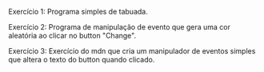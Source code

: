 Exercício 1: Programa simples de tabuada.

Exercício 2: Programa de manipulação de evento que gera uma cor aleatória ao clicar no button "Change".

Exercício 3: Exercício do mdn que cria um manipulador de eventos simples que altera o texto do button quando clicado.
